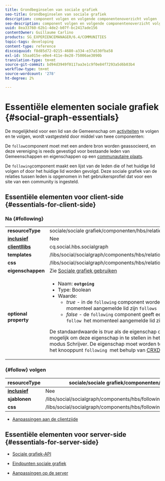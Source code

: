 ```yaml
---
title: Grondbeginselen van sociale grafiek
seo-title: Grondbeginselen van sociale grafiek
description: component volgen en volgende componentenoverzicht volgen
seo-description: component volgen en volgende componentenoverzicht volgen
uuid: 8ea33760-62b1-4de2-b07f-bc2417ade156
contentOwner: Guillaume Carlino
products: SG_EXPERIENCEMANAGER/6.4/COMMUNITIES
topic-tags: developing
content-type: reference
discoiquuid: f8d85d72-0215-4680-a334-e37a530fba58
exl-id: 55aa015e-e0e4-411e-8e28-75006ae3090b
translation-type: tm+mt
source-git-commit: bd94d3949f0117aa3e1c9f0e84f7293a5d6b03b4
workflow-type: tm+mt
source-wordcount: '278'
ht-degree: 2%

---
```


# Essentiële elementen sociale grafiek {#social-graph-essentials}

De mogelijkheid voor een lid van de Gemeenschap om [activiteiten](essentials-activities.md) te volgen en te volgen, wordt vastgesteld door middel van twee componenten:

De `follow`component moet met een andere bron worden geassocieerd, en deze vereniging is reeds gevestigd voor bestaande leden van Gemeenschappen en eigenschappen op een [communautaire plaats](overview.md#communitiessites).

De `following`component maakt een lijst van de leden die of het huidige lid volgen of door het huidige lid worden gevolgd. Deze sociale grafiek van de relaties tussen leden is opgenomen in het gebruikersprofiel dat voor een site van een community is ingesteld.

## Essentiële elementen voor client-side {#essentials-for-client-side}

### Na {#following}

<table> 
 <tbody>
  <tr>
   <td> <strong>resourceType</strong></td> 
   <td>sociale/sociale grafiek/componenten/hbs/relaties</td> 
  </tr>
  <tr>
   <td> <a href="scf.md#add-or-include-a-communities-component"><strong>inclusief</strong></a></td> 
   <td>Nee</td> 
  </tr>
  <tr>
   <td> <a href="clientlibs.md"><strong>clientllibs</strong></a></td> 
   <td>cq.social.hbs.socialgraph</td> 
  </tr>
  <tr>
   <td> <strong>templates</strong></td> 
   <td> /libs/social/socialgraph/components/hbs/relationships/relationships.hbs</td> 
  </tr>
  <tr>
   <td> <strong>css</strong></td> 
   <td> /libs/social/socialgraph/components/hbs/relationships/clientlibs/relationships.css</td> 
  </tr>
  <tr>
   <td><strong> eigenschappen</strong></td> 
   <td>Zie <a href="socialgraph.md">Sociale grafiek gebruiken</a></td> 
  </tr>
  <tr>
   <td><strong> optional<br /> property</strong></td> 
   <td>
    <ul> 
     <li>Naam: <strong><code>outgoing</code></strong></li> 
     <li>Type: Boolean</li> 
     <li>Waarde:<br /> 
      <ul> 
       <li><i>true  </i>- in de  <code>following</code> component worden de leden weergegeven die het momenteel aangemelde lid zijn <code>follows</code></li> 
       <li><i>false  </i>- de  <code>following</code> component geeft een lijst weer van de leden die  <code>follow </code>het momenteel aangemelde lid zijn</li> 
      </ul> </li> 
    </ul> <p>De standaardwaarde is <i>true</i> als de eigenschap ontbreekt. Momenteel is het niet mogelijk om deze eigenschap in te stellen in het dialoogvenster Bewerken in de modus Schrijver. De eigenschap moet worden toegevoegd aan een instantie van het knooppunt <code>following </code>met behulp van <a href="../../help/sites-developing/developing-with-crxde-lite.md">CRXDE|Lite</a>.</p> </td> 
  </tr>
 </tbody>
</table>

### {#follow} volgen

| **resourceType** | sociale/sociale grafiek/componenten/hbs/volgende |
|---|---|
| [**inclusief**](scf.md#add-or-include-a-communities-component) | Nee |
| **sjablonen** | /libs/social/socialgraph/components/hbs/following/following.hbs |
| **css** | /libs/social/socialgraph/components/hbs/following/clientlibs/following.css |

* [Aanpassingen aan de clientzijde](client-customize.md)

## Essentiële elementen voor server-side {#essentials-for-server-side}

* [Sociale grafiek-API](https://helpx.adobe.com/experience-manager/6-4/sites/developing/using/reference-materials/javadoc/com/adobe/cq/social/graph/client/api/package-frame.html)

* [Eindpunten sociale grafiek](https://helpx.adobe.com/experience-manager/6-4/sites/developing/using/reference-materials/javadoc/com/adobe/cq/social/graph/client/endpoint/package-frame.html)

* [Aanpassingen op de server](server-customize.md)
